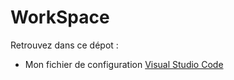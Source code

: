 # WorkSpace

Retrouvez dans ce dépot :

+ Mon fichier de configuration [Visual Studio Code](https://code.visualstudio.com)
